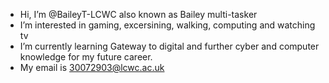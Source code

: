 -  Hi, I’m @BaileyT-LCWC also known as Bailey multi-tasker
-  I’m interested in gaming, excersining, walking, computing and watching tv
- I’m currently learning Gateway to digital and further cyber and computer knowledge for my future career.
 - My email is 30072903@lcwc.ac.uk
